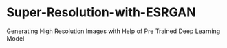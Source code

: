 # Super-Resolution-with-ESRGAN
Generating High Resolution Images with Help of Pre Trained Deep Learning Model
